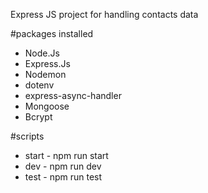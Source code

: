Express JS project for handling contacts data

#packages installed
 - Node.Js
 - Express.Js
 - Nodemon
 - dotenv
 - express-async-handler
 - Mongoose
 - Bcrypt

#scripts
 - start - npm run start
 - dev - npm run dev
 - test - npm run test
